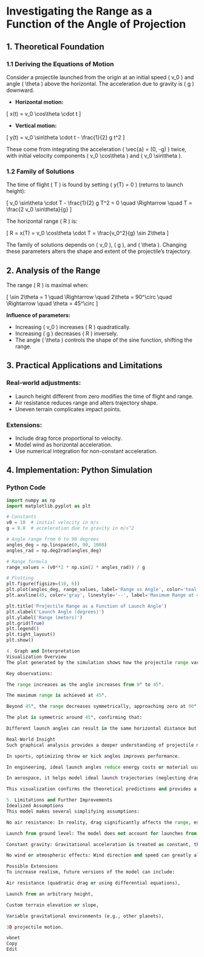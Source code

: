 # Investigating the Range as a Function of the Angle of Projection

## 1. Theoretical Foundation

### 1.1 Deriving the Equations of Motion

Consider a projectile launched from the origin at an initial speed \( v_0 \) and angle \( \theta \) above the horizontal. The acceleration due to gravity is \( g \) downward.

- **Horizontal motion:**

\[
x(t) = v_0 \cos\theta \cdot t
\]

- **Vertical motion:**

\[
y(t) = v_0 \sin\theta \cdot t - \frac{1}{2} g t^2
\]

These come from integrating the acceleration \( \vec{a} = (0, -g) \) twice, with initial velocity components \( v_0 \cos\theta \) and \( v_0 \sin\theta \).

### 1.2 Family of Solutions

The time of flight \( T \) is found by setting \( y(T) = 0 \) (returns to launch height):

\[
v_0 \sin\theta \cdot T - \frac{1}{2} g T^2 = 0 \quad \Rightarrow \quad T = \frac{2 v_0 \sin\theta}{g}
\]

The horizontal range \( R \) is:

\[
R = x(T) = v_0 \cos\theta \cdot T = \frac{v_0^2}{g} \sin 2\theta
\]

The family of solutions depends on \( v_0 \), \( g \), and \( \theta \). Changing these parameters alters the shape and extent of the projectile’s trajectory.

## 2. Analysis of the Range

The range \( R \) is maximal when:

\[
\sin 2\theta = 1 \quad \Rightarrow \quad 2\theta = 90^\circ \quad \Rightarrow \quad \theta = 45^\circ
\]

**Influence of parameters:**

- Increasing \( v_0 \) increases \( R \) quadratically.
- Increasing \( g \) decreases \( R \) inversely.
- The angle \( \theta \) controls the shape of the sine function, shifting the range.

## 3. Practical Applications and Limitations

### Real-world adjustments:

- Launch height different from zero modifies the time of flight and range.
- Air resistance reduces range and alters trajectory shape.
- Uneven terrain complicates impact points.

### Extensions:

- Include drag force proportional to velocity.
- Model wind as horizontal acceleration.
- Use numerical integration for non-constant acceleration.

## 4. Implementation: Python Simulation
### Python Code

```python
import numpy as np
import matplotlib.pyplot as plt

# Constants
v0 = 10  # initial velocity in m/s
g = 9.8  # acceleration due to gravity in m/s^2

# Angle range from 0 to 90 degrees
angles_deg = np.linspace(0, 90, 1000)
angles_rad = np.deg2rad(angles_deg)

# Range formula
range_values = (v0**2 * np.sin(2 * angles_rad)) / g

# Plotting
plt.figure(figsize=(10, 6))
plt.plot(angles_deg, range_values, label='Range vs Angle', color='teal')
plt.axvline(45, color='gray', linestyle='--', label='Maximum Range at 45°')

plt.title('Projectile Range as a Function of Launch Angle')
plt.xlabel('Launch Angle (degrees)')
plt.ylabel('Range (meters)')
plt.grid(True)
plt.legend()
plt.tight_layout()
plt.show()

4. Graph and Interpretation
Visualization Overview
The plot generated by the simulation shows how the projectile range varies with respect to the launch angle from 0° to 90°.

Key observations:

The range increases as the angle increases from 0° to 45°.

The maximum range is achieved at 45°.

Beyond 45°, the range decreases symmetrically, approaching zero at 90°.

The plot is symmetric around 45°, confirming that:

Different launch angles can result in the same horizontal distance but with different flight characteristics (trajectory height and flight time).

Real-World Insight
Such graphical analysis provides a deeper understanding of projectile motion:

In sports, optimizing throw or kick angles improves performance.

In engineering, ideal launch angles reduce energy costs or material usage.

In aerospace, it helps model ideal launch trajectories (neglecting drag).

This visualization confirms the theoretical predictions and provides a strong foundation for exploring more complex or real-world scenarios in future sections.

5. Limitations and Further Improvements
Idealized Assumptions
This model makes several simplifying assumptions:

No air resistance: In reality, drag significantly affects the range, especially at higher velocities.

Launch from ground level: The model does not account for launches from elevated platforms or terrains.

Constant gravity: Gravitational acceleration is treated as constant, though it can vary slightly with altitude or location.

No wind or atmospheric effects: Wind direction and speed can greatly alter projectile behavior.

Possible Extensions
To increase realism, future versions of the model can include:

Air resistance (quadratic drag or using differential equations),

Launch from an arbitrary height,

Custom terrain elevation or slope,

Variable gravitational environments (e.g., other planets),

3D projectile motion.

vbnet
Copy
Edit

